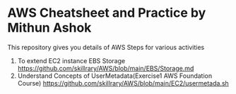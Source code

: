 # AWS Cheatsheet and Practice by Mithun Ashok

This repository gives you details of AWS Steps for various activities

1. To extend EC2 instance EBS Storage
https://github.com/skillrary/AWS/blob/main/EBS/Storage.md
2. Understand Concepts of UserMetadata(Exercise1 AWS Foundation Course)
https://github.com/skillrary/AWS/blob/main/EC2/usermetada.sh
